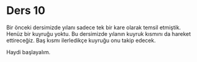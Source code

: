 # Ders 10

Bir önceki dersimizde yılanı sadece tek bir kare olarak temsil etmiştik. Henüz bir kuyruğu yoktu. Bu dersimizde yılanın kuyruk kısmını da hareket ettireceğiz. Baş kısmı ilerledikçe kuyruğu onu takip edecek.

Haydi başlayalım.
